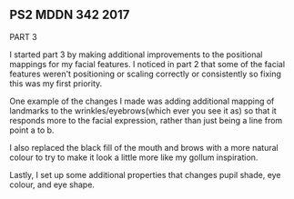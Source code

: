 ## PS2 MDDN 342 2017


PART 3

I started part 3 by making additional improvements to the positional mappings for my facial features. I noticed in part 2 that some of the facial features weren't positioning or scaling correctly or consistently so fixing this was my first priority.

One example of the changes I made was adding additional mapping of landmarks to the wrinkles/eyebrows(which ever you see it as) so that it responds more to the facial expression, rather than just being a line from point a to b.

I also replaced the black fill of the mouth and brows with a more natural colour to try to make it look a little more like my gollum inspiration.

Lastly, I set up some additional properties that changes pupil shade, eye colour, and eye shape.





